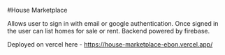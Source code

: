 #House Marketplace

Allows user to sign in with email or google authentication. Once signed in the user can list homes for sale or rent. Backend powered by firebase.

Deployed on vercel here - https://house-marketplace-ebon.vercel.app/